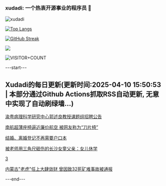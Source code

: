 ### xudadi: 一个热衷开源事业的程序员 👋

![xudadi](https://github-readme-stats-git-masterorgs-github-readme-stats-team.vercel.app/api?username=xudadi)

[![Top Langs](https://github-readme-stats.vercel.app/api/top-langs/?username=xudadi)](https://github.com/anuraghazra/github-readme-stats)

[![GitHub Streak](https://streak-stats.demolab.com?user=xudadi&locale=zh_Hans)](https://git.io/streak-stats)

![](https://raw.githubusercontent.com/xudadi/xudadi/main/assets/github-contribution-grid-snake.svg)

![VISITOR+COUNT](https://komarev.com/ghpvc/?username=xudadi&label=VISITOR+COUNT)


---start---

## Xudadi的每日更新(更新时间:2025-04-10 15:50:53 | 本部分通过Github Actions抓取RSS自动更新, 无意中实现了自动刷绿墙...)

[渝粤病理科学研究中心郭述良教授课题组招聘公告](https://www.gongkaoleida.com/article/2353924)

[南航超薄座椅逼近廉价航空 被网友称为“刀片椅”](https://m.163.com/news/article/JSPFJHIR05129QAF.html)

[结婚、离婚登记不再需要户口本](https://m.163.com/news/article/JSP9HU6P0530JPVV.html)

[被老师用三角尺砸伤的长沙女童父亲：女儿休学](https://m.163.com/news/article/JSPD31KK05129QAF.html)

[3](https://m.163.com/touch/news/sub/domestic)

[内蒙古"老虎"任上大肆敛财 曾因致32死矿难事故被通报](https://m.163.com/news/article/JSPCOILT051482MP.html)

---end---
